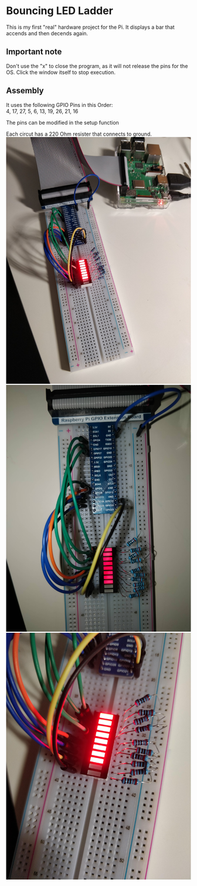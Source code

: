 # Bouncing LED Ladder

This is my first "real" hardware project for the Pi.
It displays a bar that accends and then decends again.

## Important note

Don't use the "x" to close the program, as it will not release the pins for the OS.
Click the window itself to stop execution.

## Assembly

It uses the following GPIO Pins in this Order: <br>
4, 17, 27, 5, 6, 13, 19, 26, 21, 16 <br>

The pins can be modified in the setup function

Each circut has a 220 Ohm resister that connects to ground. <br>
<img src="./Photos/IMG_20181020_172516.jpg">
<img src="./Photos/IMG_20181020_172525.jpg">
<img src="./Photos/IMG_20181020_172538.jpg">
